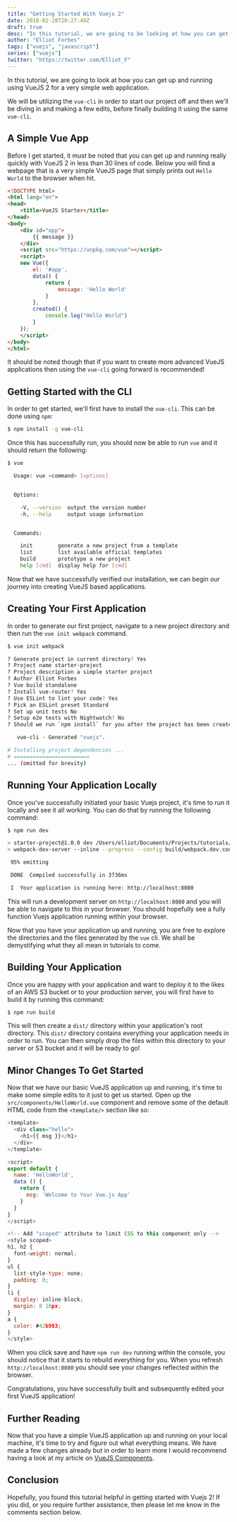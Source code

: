 ```yaml
---
title: "Getting Started With Vuejs 2"
date: 2018-02-28T20:27:49Z
draft: true
desc: "In this tutorial, we are going to be looking at how you can get started with the Vuejs 2 framework for creating awesome web applications"
author: "Elliot Forbes"
tags: ["vuejs", "javascript"]
series: ["vuejs"]
twitter: "https://twitter.com/Elliot_F"
---
```


In this tutorial, we are going to look at how you can get up and running using VueJS 2 for a very simple web application. 

We will be utilizing the `vue-cli` in order to start our project off and then we'll be diving in and making a few edits, before finally building it using the same `vue-cli`.

## A Simple Vue App

Before I get started, it must be noted that you can get up and running really quickly with VueJS 2 in less than 30 lines of code. Below you will find a webpage that is a very simple VueJS page that simply prints out `Hello World` to the browser when hit.  

```html
<!DOCTYPE html>
<html lang="en">
<head>
    <title>VueJS Starter</title>
</head>
<body>
    <div id="app">
        {{ message }}
    </div>
    <script src="https://unpkg.com/vue"></script>
    <script>
    new Vue({
        el: '#app',
        data() {
            return {
                message: 'Hello World'
            }
        },
        created() {
            console.log("Hello World")
        }
    });
    </script>
</body>
</html>
```

It should be noted though that if you want to create more advanced VueJS applications then using the `vue-cli` going forward is recommended!

## Getting Started with the CLI

In order to get started, we'll first have to install the `vue-cli`. This can be done using `npm`:

```bash
$ npm install -g vue-cli
```

Once this has successfully run, you should now be able to run `vue` and it should return the following: 

```bash
$ vue

  Usage: vue <command> [options]


  Options:

    -V, --version  output the version number
    -h, --help     output usage information


  Commands:

    init        generate a new project from a template
    list        list available official templates
    build       prototype a new project
    help [cmd]  display help for [cmd]
```

Now that we have successfully verified our installation, we can begin our journey into creating VueJS based applications.

## Creating Your First Application

In order to generate our first project, navigate to a new project directory and then run the `vue init webpack` command.

```bash
$ vue init webpack

? Generate project in current directory? Yes
? Project name starter-project
? Project description a simple starter project
? Author Elliot Forbes
? Vue build standalone
? Install vue-router? Yes
? Use ESLint to lint your code? Yes
? Pick an ESLint preset Standard
? Set up unit tests No
? Setup e2e tests with Nightwatch? No
? Should we run `npm install` for you after the project has been created? (recommended) npm

   vue-cli · Generated "vuejs".

# Installing project dependencies ...
# ========================
... (omitted for brevity)
```

## Running Your Application Locally

Once you've successfully initiated your basic Vuejs project, it's time to run it locally and see it all working. You can do that by running the following command:

```bash
$ npm run dev

> starter-project@1.0.0 dev /Users/elliot/Documents/Projects/tutorials/vuejs
> webpack-dev-server --inline --progress --config build/webpack.dev.conf.js

 95% emitting

 DONE  Compiled successfully in 3736ms                                                                                                                                                                                          22:05:21

 I  Your application is running here: http://localhost:8080
```

This will run a development server on `http://localhost:8080` and you will be able to navigate to this in your browser. You should hopefully see a fully function Vuejs application running within your browser. 

Now that you have your application up and running, you are free to explore the directories and the files generated by the `vue` cli. We shall be demystifying what they all mean in tutorials to come.

## Building Your Application

Once you are happy with your application and want to deploy it to the likes of an AWS S3 bucket or to your production server, you will first have to build it by running this command:

```bash
$ npm run build
```

This will then create a `dist/` directory within your application's root directory. This `dist/` directory contains everything your application needs in order to run. You can then simply drop the files within this directory to your server or S3 bucket and it will be ready to go!

## Minor Changes To Get Started

Now that we have our basic VueJS application up and running, it's time to make some simple edits to it just to get us started. Open up the `src/components/HelloWorld.vue` component and remove some of the default HTML code from the `<template/>` section like so:

```js
<template>
  <div class="hello">
    <h1>{{ msg }}</h1>
  </div>
</template>

<script>
export default {
  name: 'HelloWorld',
  data () {
    return {
      msg: 'Welcome to Your Vue.js App'
    }
  }
}
</script>

<!-- Add "scoped" attribute to limit CSS to this component only -->
<style scoped>
h1, h2 {
  font-weight: normal;
}
ul {
  list-style-type: none;
  padding: 0;
}
li {
  display: inline-block;
  margin: 0 10px;
}
a {
  color: #42b983;
}
</style>
```

When you click save and have `npm run dev` running within the console, you should notice that it starts to rebuild everything for you. When you refresh `http://localhost:8080` you should see your changes reflected within the browser. 

Congratulations, you have successfully built and subsequently edited your first VueJS application!

## Further Reading

Now that you have a simple VueJS application up and running on your local machine, it's time to try and figure out what everything means. We have made a few changes already but in order to learn more I would recommend having a look at my article on [VueJS Components](/javascript/vuejs/vuejs-components-tutorial/).

## Conclusion

Hopefully, you found this tutorial helpful in getting started with Vuejs 2! If you did, or you require further assistance, then please let me know in the comments section below. 